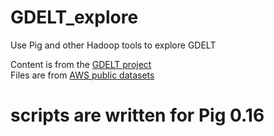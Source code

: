 # GDELT_explore
Use Pig and other Hadoop tools to explore GDELT  

Content is from the [GDELT project](http://gdeltproject.org/ "GDELT project")  
Files are from [AWS public datasets](https://aws.amazon.com/public-datasets/gdelt/ "AWS public datasets")  

# scripts are written for Pig 0.16
